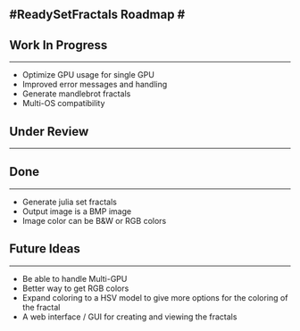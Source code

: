 #ReadySetFractals Roadmap #
---
## Work In Progress #
---
- Optimize GPU usage for single GPU
- Improved error messages and handling
- Generate mandlebrot fractals
- Multi-OS compatibility

## Under Review #
---

## Done #
---
- Generate julia set fractals
- Output image is a BMP image
- Image color can be B&W or RGB colors

## Future Ideas #
---
- Be able to handle Multi-GPU
- Better way to get RGB colors
- Expand coloring to a HSV model to give more options for the coloring of the fractal
- A web interface / GUI for creating and viewing the fractals